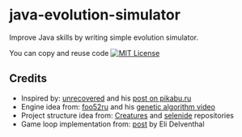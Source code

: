 # java-evolution-simulator
Improve Java skills by writing simple evolution simulator.

You can copy and reuse code [![MIT License](http://img.shields.io/badge/license-MIT-green.svg)](https://github.com/selenide/selenide/blob/master/LICENSE)

## Credits
* Inspired by: [unrecovered](http://pikabu.ru/profile/unrecovered) and his [post on pikabu.ru](http://pikabu.ru/story/i_snova_o_nelyogkoy_zhizni_tsifrovyikh_bakteriydlinnopost_4887338)
* Engine idea from: [foo52ru](https://www.youtube.com/channel/UCP1JsJgeNs86oqLGnjfGo9Q) and his [genetic algorithm video](https://www.youtube.com/watch?v=SfEZSyvbj2w)
* Project structure idea from: [Creatures](https://github.com/thopit/Creatures) and [selenide](https://github.com/codeborne/selenide) repositories
* Game loop implementation from: [post](http://www.java-gaming.org/index.php?topic=24220.0) by Eli Delventhal
